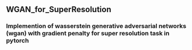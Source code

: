 ## WGAN_for_SuperResolution

### Implemention of wasserstein generative adversarial networks (wgan) with gradient penalty for super resolution task in pytorch
